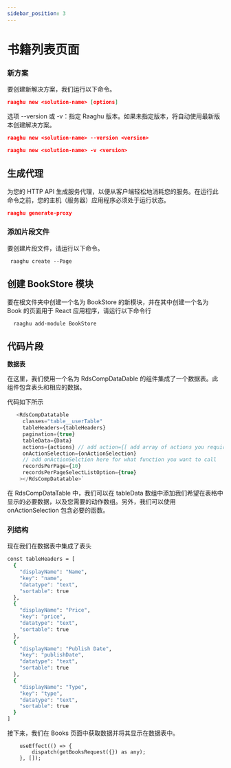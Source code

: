 ```yaml
---
sidebar_position: 3
---
```

# 书籍列表页面

### 新方案
要创建新解决方案，我们运行以下命令。

````json
raaghu new <solution-name> [options]
````

选项
--version 或 -v：指定 Raaghu 版本。如果未指定版本，将自动使用最新版本创建解决方案。

````json
raaghu new <solution-name> --version <version>
````
````json
raaghu new <solution-name> -v <version>
````
## 生成代理

为您的 HTTP API 生成服务代理，以便从客户端轻松地消耗您的服务。在运行此命令之前，您的主机（服务器）应用程序必须处于运行状态。

````json
raaghu generate-proxy 
````


### 添加片段文件
要创建片段文件，请运行以下命令。

```shell
 raaghu create --Page
```

## 创建 BookStore 模块
要在根文件夹中创建一个名为 BookStore 的新模块，并在其中创建一个名为 Book 的页面用于 React 应用程序，请运行以下命令行

```shell
  raaghu add-module BookStore
```

## 代码片段
**数据表**

在这里，我们使用一个名为 RdsCompDataDable 的组件集成了一个数据表。此组件包含表头和相应的数据。

代码如下所示

```javascript
   <RdsCompDatatable
     classes="table__userTable"
     tableHeaders={tableHeaders}
     pagination={true}
     tableData={Data}  
     actions={actions} // add action={[ add array of actions you require]} here to have action dropdown
     onActionSelection={onActionSelection}
     // add onActionSelction here for what function you want to call
     recordsPerPage={10}
     recordsPerPageSelectListOption={true}
    ></RdsCompDatatable>`
```

在 RdsCompDataTable 中，我们可以在 tableData 数组中添加我们希望在表格中显示的必要数据，以及您需要的动作数组。另外，我们可以使用 onActionSelection 包含必要的函数。

### 列结构
现在我们在数据表中集成了表头



```bash 
const tableHeaders = [
  { 
    "displayName": "Name",
    "key": "name",
    "datatype": "text", 
    "sortable": true 
  }, 
  { 
    "displayName": "Price", 
    "key": "price", 
    "datatype": "text", 
    "sortable": true 
  }, 
  { 
    "displayName": "Publish Date", 
    "key": "publishDate", 
    "datatype": "text", 
    "sortable": true 
  }, 
  { 
    "displayName": "Type", 
    "key": "type", 
    "datatype": "text", 
    "sortable": true 
  }
]
```
接下来，我们在 Books 页面中获取数据并将其显示在数据表中。

```shell
    useEffect(() => {
        dispatch(getBooksRequest({}) as any);
    }, []);
```